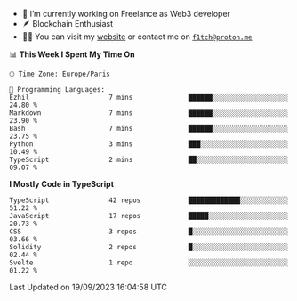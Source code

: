 - 🔭 I’m currently working on Freelance as Web3 developer
- 🪶 Blockchain Enthusiast
- 👨‍💻 You can visit my [website](https://f1tch.xyz) or contact me on [`f1tch@proton.me`](mailto:f1tch@proton.me)

<!--START_SECTION:waka-->
📊 **This Week I Spent My Time On** 

```text
🕑︎ Time Zone: Europe/Paris

💬 Programming Languages: 
Ezhil                    7 mins              ██████░░░░░░░░░░░░░░░░░░░   24.80 % 
Markdown                 7 mins              ██████░░░░░░░░░░░░░░░░░░░   23.90 % 
Bash                     7 mins              ██████░░░░░░░░░░░░░░░░░░░   23.75 % 
Python                   3 mins              ███░░░░░░░░░░░░░░░░░░░░░░   10.49 % 
TypeScript               2 mins              ██░░░░░░░░░░░░░░░░░░░░░░░   09.07 % 
```

**I Mostly Code in TypeScript** 

```text
TypeScript               42 repos            █████████████░░░░░░░░░░░░   51.22 % 
JavaScript               17 repos            █████░░░░░░░░░░░░░░░░░░░░   20.73 % 
CSS                      3 repos             █░░░░░░░░░░░░░░░░░░░░░░░░   03.66 % 
Solidity                 2 repos             █░░░░░░░░░░░░░░░░░░░░░░░░   02.44 % 
Svelte                   1 repo              ░░░░░░░░░░░░░░░░░░░░░░░░░   01.22 % 
```




 Last Updated on 19/09/2023 16:04:58 UTC
<!--END_SECTION:waka-->
